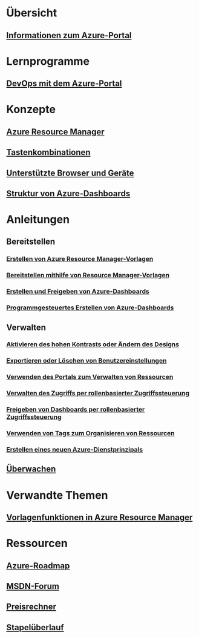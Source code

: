 # Übersicht
## [Informationen zum Azure-Portal](../azure-portal-overview.md)
# Lernprogramme
## [DevOps mit dem Azure-Portal](tutorial-azureportal-devops.md)
# Konzepte
## [Azure Resource Manager](../azure-resource-manager/resource-group-overview.md)
## [Tastenkombinationen](azure-portal-keyboard-shortcuts.md)
## [Unterstützte Browser und Geräte](azure-portal-supported-browsers-devices.md)
## [Struktur von Azure-Dashboards](azure-portal-dashboards-structure.md)
# Anleitungen
## Bereitstellen
### [Erstellen von Azure Resource Manager-Vorlagen](../azure-resource-manager/resource-group-authoring-templates.md)
### [Bereitstellen mithilfe von Resource Manager-Vorlagen](../azure-resource-manager/resource-group-template-deploy.md)
### [Erstellen und Freigeben von Azure-Dashboards](azure-portal-dashboards.md)
### [Programmgesteuertes Erstellen von Azure-Dashboards](azure-portal-dashboards-create-programmatically.md)
## Verwalten
### [Aktivieren des hohen Kontrasts oder Ändern des Designs](azure-portal-change-theme-high-contrast.md)
### [Exportieren oder Löschen von Benutzereinstellungen](azure-portal-export-delete-settings.md)
### [Verwenden des Portals zum Verwalten von Ressourcen](../azure-resource-manager/resource-group-portal.md)
### [Verwalten des Zugriffs per rollenbasierter Zugriffssteuerung](../role-based-access-control/role-assignments-portal.md)
### [Freigeben von Dashboards per rollenbasierter Zugriffssteuerung](azure-portal-dashboard-share-access.md)
### [Verwenden von Tags zum Organisieren von Ressourcen](../azure-resource-manager/resource-group-using-tags.md)
### [Erstellen eines neuen Azure-Dienstprinzipals](../azure-resource-manager/resource-group-create-service-principal-portal.md)
## [Überwachen](../monitoring-and-diagnostics/monitoring-overview.md)

# Verwandte Themen
## [Vorlagenfunktionen in Azure Resource Manager](../azure-resource-manager/resource-group-template-functions.md)

# Ressourcen
## [Azure-Roadmap](https://azure.microsoft.com/roadmap/?category=monitoring-management)
## [MSDN-Forum](https://social.msdn.microsoft.com/Forums/en-US/home?forum=windowsazuremanagement) 
## [Preisrechner](https://azure.microsoft.com/pricing/calculator/)
## [Stapelüberlauf](http://stackoverflow.com/questions/tagged/azure-management-portal)





